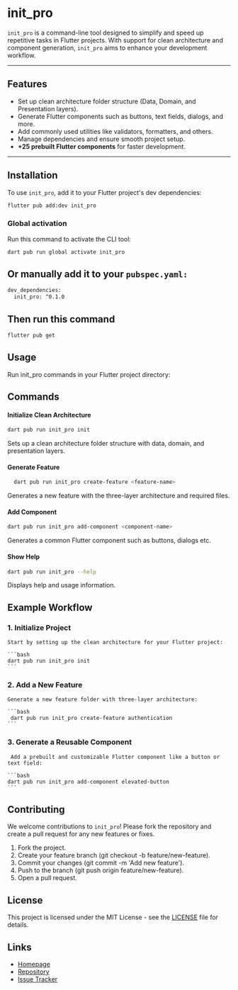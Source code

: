 # init_pro

`init_pro` is a command-line tool designed to simplify and speed up repetitive tasks in Flutter projects. With support for clean architecture and component generation, `init_pro` aims to enhance your development workflow.

---

## Features

- Set up clean architecture folder structure (Data, Domain, and Presentation layers).
- Generate Flutter components such as buttons, text fields, dialogs, and more.
- Add commonly used utilities like validators, formatters, and others.
- Manage dependencies and ensure smooth project setup.
- **+25 prebuilt Flutter components** for faster development.

---

## Installation

To use `init_pro`, add it to your Flutter project's dev dependencies:

```bash
flutter pub add:dev init_pro
```
### Global activation
 Run this command to activate the CLI tool:

 ```bash
 dart pub run global activate init_pro
 ```

## Or manually add it to your `pubspec.yaml:`

```bash 
dev_dependencies:
  init_pro: ^0.1.0
```
 ## Then run this command
 ```bash 
 flutter pub get
```


## Usage

Run init_pro commands in your Flutter project directory:

## Commands
 #### Initialize Clean Architecture

 ```bash
 dart pub run init_pro init
```
Sets up a clean architecture folder structure with data, domain, and presentation layers.

  #### Generate Feature

```bash
  dart pub run init_pro create-feature <feature-name>
```
Generates a new feature with the three-layer architecture and required files.

#### Add Component

```bash
dart pub run init_pro add-component <component-name>
```
Generates a common Flutter component such as buttons, dialogs etc.

#### Show Help
```bash
dart pub run init_pro --help
```
Displays help and usage information.


## Example Workflow

### 1. Initialize Project
    Start by setting up the clean architecture for your Flutter project:

    ```bash
    dart pub run init_pro init
    ```
### 2. Add a New Feature
    Generate a new feature folder with three-layer architecture:

    ```bash
     dart pub run init_pro create-feature authentication
    ```
### 3. Generate a Reusable Component
     Add a prebuilt and customizable Flutter component like a button or text field:

    ```bash
    dart pub run init_pro add-component elevated-button
    ```

## Contributing
We welcome contributions to `init_pro`! Please fork the repository and create a pull request for any new features or fixes.
 
1. Fork the project.
2. Create your feature branch (git checkout -b feature/new-feature).
3. Commit your changes (git commit -m 'Add new feature').
4. Push to the branch (git push origin feature/new-feature).
5. Open a pull request.


## License
This project is licensed under the MIT License - see the [LICENSE](LICENSE) file for details.


## Links
 - [Homepage](https://github.com/NagesoHaile/init-pro)
 - [Repository](https://github.com/NagesoHaile/init-pro)
 - [Issue Tracker](https://github.com/NagesoHaile/init-pro/issues)







